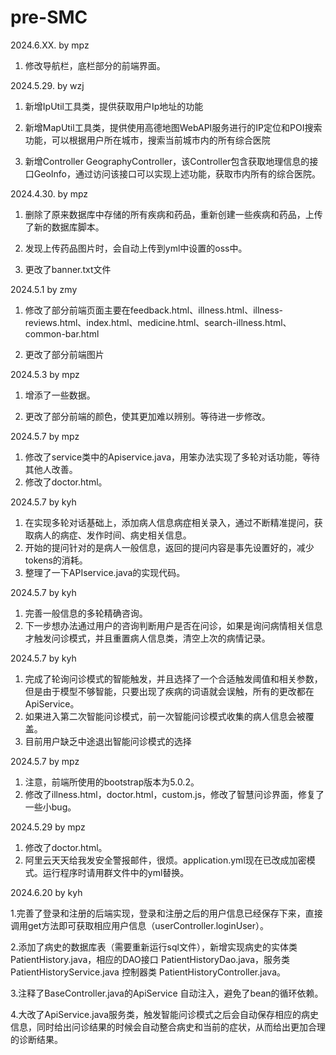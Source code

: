 # pre-SMC

2024.6.XX. by mpz

1. 修改导航栏，底栏部分的前端界面。



2024.5.29. by wzj

1. 新增IpUtil工具类，提供获取用户Ip地址的功能

2. 新增MapUtil工具类，提供使用高德地图WebAPI服务进行的IP定位和POI搜索功能，可以根据用户所在城市，搜索当前城市内的所有综合医院

3. 新增Controller GeographyController，该Controller包含获取地理信息的接口GeoInfo，通过访问该接口可以实现上述功能，获取市内所有的综合医院。




2024.4.30. by mpz 

1. 删除了原来数据库中存储的所有疾病和药品，重新创建一些疾病和药品，上传了新的数据库脚本。 

2. 发现上传药品图片时，会自动上传到yml中设置的oss中。  

3. 更改了banner.txt文件  



2024.5.1 by zmy  

1. 修改了部分前端页面主要在feedback.html、illness.html、illness-reviews.html、index.html、medicine.html、search-illness.html、common-bar.html    

2. 更改了部分前端图片  



2024.5.3 by mpz

1. 增添了一些数据。

2. 更改了部分前端的颜色，使其更加难以辨别。等待进一步修改。



2024.5.7 by mpz

1. 修改了service类中的Apiservice.java，用笨办法实现了多轮对话功能，等待其他人改善。
2. 修改了doctor.html。

2024.5.7 by kyh
1. 在实现多轮对话基础上，添加病人信息病症相关录入，通过不断精准提问，获取病人的病症、发作时间、病史相关信息。
2. 开始的提问针对的是病人一般信息，返回的提问内容是事先设置好的，减少tokens的消耗。
3. 整理了一下APIservice.java的实现代码。

2024.5.7 by kyh
1. 完善一般信息的多轮精确咨询。
2. 下一步想办法通过用户的咨询判断用户是否在问诊，如果是询问病情相关信息才触发问诊模式，并且重置病人信息类，清空上次的病情记录。

2024.5.7 by kyh
1. 完成了轮询问诊模式的智能触发，并且选择了一个合适触发阈值和相关参数，但是由于模型不够智能，只要出现了疾病的词语就会误触，所有的更改都在ApiService。
2. 如果进入第二次智能问诊模式，前一次智能问诊模式收集的病人信息会被覆盖。
3. 目前用户缺乏中途退出智能问诊模式的选择

2024.5.7 by mpz

1. 注意，前端所使用的bootstrap版本为5.0.2。
1. 修改了illness.html，doctor.html，custom.js，修改了智慧问诊界面，修复了一些小bug。

2024.5.29 by mpz

1. 修改了doctor.html。
2. 阿里云天天给我发安全警报邮件，很烦。application.yml现在已改成加密模式。运行程序时请用群文件中的yml替换。

2024.6.20 by kyh

1.完善了登录和注册的后端实现，登录和注册之后的用户信息已经保存下来，直接调用get方法即可获取相应用户信息（userController.loginUser）。

2.添加了病史的数据库表（需要重新运行sql文件），新增实现病史的实体类 PatientHistory.java，相应的DAO接口 PatientHistoryDao.java，服务类 PatientHistoryService.java 控制器类 PatientHistoryController.java。

3.注释了BaseController.java的ApiService 自动注入，避免了bean的循环依赖。

4.大改了ApiService.java服务类，触发智能问诊模式之后会自动保存相应的病史信息，同时给出问诊结果的时候会自动整合病史和当前的症状，从而给出更加合理的诊断结果。




